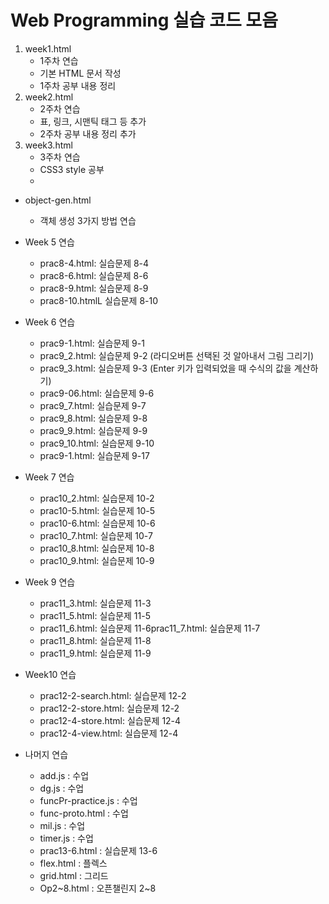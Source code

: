# Web Programming 실습 코드 모음

1. week1.html
   - 1주차 연습
   - 기본 HTML 문서 작성
   - 1주차 공부 내용 정리
2. week2.html
   - 2주차 연습
   - 표, 링크, 시맨틱 태그 등 추가
   - 2주차 공부 내용 정리 추가
3. week3.html
   - 3주차 연습
   - CSS3 style 공부
   - 

- object-gen.html
  - 객체 생성 3가지 방법 연습

- Week 5 연습
  - prac8-4.html: 실습문제 8-4
  - prac8-6.html: 실습문제 8-6
  - prac8-9.html: 실습문제 8-9
  - prac8-10.htmlL 실습문제 8-10
    

- Week 6 연습
  - prac9-1.html: 실습문제 9-1
  - prac9_2.html: 실습문제 9-2 (라디오버튼 선택된 것 알아내서 그림 그리기)
  - prac9_3.html: 실습문제 9-3 (Enter 키가 입력되었을 때 수식의 값을 계산하기)
  - prac9-06.html: 실습문제 9-6
  - prac9_7.html: 실습문제 9-7
  - prac9_8.html: 실습문제 9-8
  - prac9_9.html: 실습문제 9-9
  - prac9_10.html: 실습문제 9-10
  - prac9-1.html: 실습문제 9-17
 
- Week 7 연습
   - prac10_2.html: 실습문제 10-2
   - prac10-5.html: 실습문제 10-5
   - prac10-6.html: 실습문제 10-6
   - prac10_7.html: 실습문제 10-7
   - prac10_8.html: 실습문제 10-8
   - prac10_9.html: 실습문제 10-9

- Week 9 연습  
   - prac11_3.html: 실습문제 11-3
   - prac11_5.html: 실습문제 11-5
   - prac11_6.html: 실습문제 11-6prac11_7.html: 실습문제 11-7
   - prac11_8.html: 실습문제 11-8
   - prac11_9.html: 실습문제 11-9

  
- Week10 연습
  - prac12-2-search.html: 실습문제 12-2
  - prac12-2-store.html: 실습문제 12-2
  - prac12-4-store.html: 실습문제 12-4
  - prac12-4-view.html: 실습문제 12-4

  
- 나머지 연습
  - add.js : 수업
  - dg.js : 수업
  - funcPr-practice.js : 수업
  - func-proto.html : 수업
  - mil.js : 수업
  - timer.js : 수업
  - prac13-6.html : 실습문제 13-6
  - flex.html : 플렉스
  - grid.html : 그리드
  - Op2\~8.html : 오픈챌린지 2\~8
